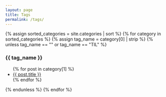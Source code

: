 ```yaml
---
layout: page
title: Tags
permalink: /tags/
---
```


{% assign sorted_categories = site.categories | sort %}
{% for category in sorted_categories %}
  {% assign tag_name = category[0] | strip %}
  {% unless tag_name == "" or tag_name == "TIL" %}
    <h3>{{ tag_name }}</h3>
    <ul>
      {% for post in category[1] %}
        <li><a href="{{ post.url }}">{{ post.title }}</a></li>
      {% endfor %}
    </ul>
  {% endunless %}
{% endfor %}
